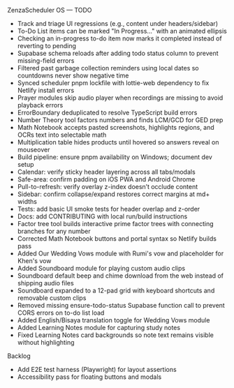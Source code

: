 ZenzaScheduler OS — TODO

- Track and triage UI regressions (e.g., content under headers/sidebar)
- To-Do List items can be marked "In Progress..." with an animated ellipsis
- Checking an in-progress to-do item now marks it completed instead of reverting to pending
- Supabase schema reloads after adding todo status column to prevent missing-field errors
- Filtered past garbage collection reminders using local dates so countdowns never show negative time
- Synced scheduler pnpm lockfile with lottie-web dependency to fix Netlify install errors
- Prayer modules skip audio player when recordings are missing to avoid playback errors
- ErrorBoundary deduplicated to resolve TypeScript build errors
- Number Theory tool factors numbers and finds LCM/GCD for GED prep
- Math Notebook accepts pasted screenshots, highlights regions, and OCRs text into selectable math
- Multiplication table hides products until hovered so answers reveal on mouseover
- Build pipeline: ensure pnpm availability on Windows; document dev setup
- Calendar: verify sticky header layering across all tabs/modals
- Safe-area: confirm padding on iOS PWA and Android Chrome
- Pull-to-refresh: verify overlay z-index doesn’t occlude content
- Sidebar: confirm collapse/expand restores correct margins at md+ widths
- Tests: add basic UI smoke tests for header overlap and z-order
- Docs: add CONTRIBUTING with local run/build instructions
- Factor tree tool builds interactive prime factor trees with connecting branches for any number
- Corrected Math Notebook buttons and portal syntax so Netlify builds pass
- Added Our Wedding Vows module with Rumi's vow and placeholder for Khen's vow
- Added Soundboard module for playing custom audio clips
- Soundboard default beep and chime download from the web instead of shipping audio files
- Soundboard expanded to a 12-pad grid with keyboard shortcuts and removable custom clips
- Removed missing ensure-todo-status Supabase function call to prevent CORS errors on to-do list load
- Added English/Bisaya translation toggle for Wedding Vows module
- Added Learning Notes module for capturing study notes
- Fixed Learning Notes card backgrounds so note text remains visible without highlighting

Backlog
- Add E2E test harness (Playwright) for layout assertions
- Accessibility pass for floating buttons and modals

